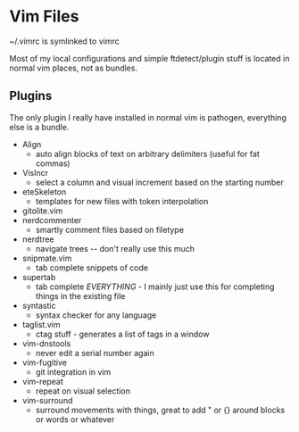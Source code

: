 Vim Files
=========

~/.vimrc is symlinked to vimrc

Most of my local configurations and simple ftdetect/plugin stuff is located in normal vim places, not as bundles.

Plugins
-------

The only plugin I really have installed in normal vim is pathogen, everything else is a bundle.


* Align
  * auto align blocks of text on arbitrary delimiters (useful for fat commas)
* VisIncr
  * select a column and visual increment based on the starting number
* eteSkeleton
  * templates for new files with token interpolation
* gitolite.vim
* nerdcommenter
  * smartly comment files based on filetype
* nerdtree
  * navigate trees -- don't really use this much
* snipmate.vim
  * tab complete snippets of code
* supertab
  * tab complete *EVERYTHING* - I mainly just use this for completing things in the existing file
* syntastic
  * syntax checker for any language
* taglist.vim
  * ctag stuff - generates a list of tags in a window
* vim-dnstools
  * never edit a serial number again
* vim-fugitive
  * git integration in vim
* vim-repeat
  * repeat on visual selection
* vim-surround
  * surround movements with things, great to add " or {} around blocks or words or whatever

